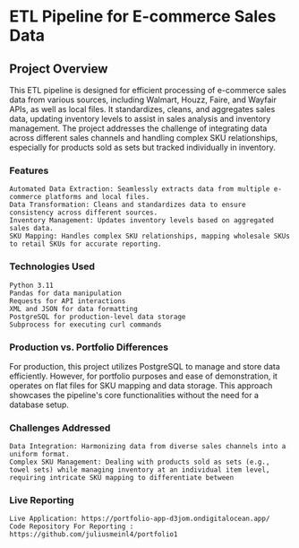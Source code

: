 # ETL Pipeline for E-commerce Sales Data
## Project Overview

This ETL pipeline is designed for efficient processing of e-commerce sales data from various sources, including Walmart, Houzz, Faire, and Wayfair APIs, as well as local files. It standardizes, cleans, and aggregates sales data, updating inventory levels to assist in sales analysis and inventory management. The project addresses the challenge of integrating data across different sales channels and handling complex SKU relationships, especially for products sold as sets but tracked individually in inventory.
### Features
    Automated Data Extraction: Seamlessly extracts data from multiple e-commerce platforms and local files.
    Data Transformation: Cleans and standardizes data to ensure consistency across different sources.
    Inventory Management: Updates inventory levels based on aggregated sales data.
    SKU Mapping: Handles complex SKU relationships, mapping wholesale SKUs to retail SKUs for accurate reporting.

### Technologies Used
    Python 3.11
    Pandas for data manipulation
    Requests for API interactions
    XML and JSON for data formatting
    PostgreSQL for production-level data storage
    Subprocess for executing curl commands

### Production vs. Portfolio Differences
For production, this project utilizes PostgreSQL to manage and store data efficiently. However, for portfolio purposes and ease of demonstration, it operates on flat files for SKU mapping and data storage. This approach showcases the pipeline's core functionalities without the need for a database setup.

### Challenges Addressed
    Data Integration: Harmonizing data from diverse sales channels into a uniform format.
    Complex SKU Management: Dealing with products sold as sets (e.g., towel sets) while managing inventory at an individual item level, requiring intricate SKU mapping to differentiate between 


### Live Reporting
    Live Application: https://portfolio-app-d3jom.ondigitalocean.app/
    Code Repository For Reporting : https://github.com/juliusmeinl4/portfolio1
